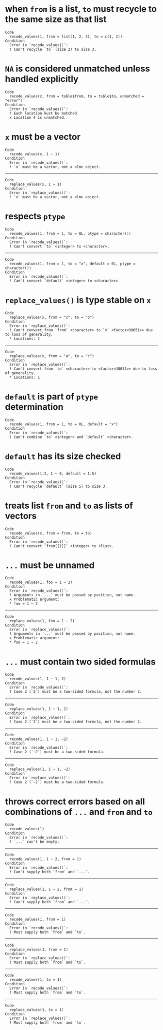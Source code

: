 # when `from` is a list, `to` must recycle to the same size as that list

    Code
      recode_values(1, from = list(1, 2, 3), to = c(1, 2))
    Condition
      Error in `recode_values()`:
      ! Can't recycle `to` (size 2) to size 3.

# `NA` is considered unmatched unless handled explicitly

    Code
      recode_values(x, from = table$from, to = table$to, unmatched = "error")
    Condition
      Error in `recode_values()`:
      ! Each location must be matched.
      x Location 4 is unmatched.

# `x` must be a vector

    Code
      recode_values(x, 1 ~ 1)
    Condition
      Error in `recode_values()`:
      ! `x` must be a vector, not a <lm> object.

---

    Code
      replace_values(x, 1 ~ 1)
    Condition
      Error in `replace_values()`:
      ! `x` must be a vector, not a <lm> object.

# respects `ptype`

    Code
      recode_values(1, from = 1, to = 0L, ptype = character())
    Condition
      Error in `recode_values()`:
      ! Can't convert `to` <integer> to <character>.

---

    Code
      recode_values(1, from = 1, to = "x", default = 0L, ptype = character())
    Condition
      Error in `recode_values()`:
      ! Can't convert `default` <integer> to <character>.

# `replace_values()` is type stable on `x`

    Code
      replace_values(x, from = "c", to = "b")
    Condition
      Error in `replace_values()`:
      ! Can't convert from `from` <character> to `x` <factor<38051>> due to loss of generality.
      * Locations: 1

---

    Code
      replace_values(x, from = "a", to = "c")
    Condition
      Error in `replace_values()`:
      ! Can't convert from `to` <character> to <factor<38051>> due to loss of generality.
      * Locations: 1

# `default` is part of `ptype` determination

    Code
      recode_values(1, from = 1, to = 0L, default = "x")
    Condition
      Error in `recode_values()`:
      ! Can't combine `to` <integer> and `default` <character>.

# `default` has its size checked

    Code
      recode_values(1:3, 1 ~ 0, default = 1:5)
    Condition
      Error in `recode_values()`:
      ! Can't recycle `default` (size 5) to size 3.

# treats list `from` and `to` as lists of vectors

    Code
      recode_values(x, from = from, to = to)
    Condition
      Error in `recode_values()`:
      ! Can't convert `from[[1]]` <integer> to <list>.

# `...` must be unnamed

    Code
      recode_values(1, foo = 1 ~ 2)
    Condition
      Error in `recode_values()`:
      ! Arguments in `...` must be passed by position, not name.
      x Problematic argument:
      * foo = 1 ~ 2

---

    Code
      replace_values(1, foo = 1 ~ 2)
    Condition
      Error in `replace_values()`:
      ! Arguments in `...` must be passed by position, not name.
      x Problematic argument:
      * foo = 1 ~ 2

# `...` must contain two sided formulas

    Code
      recode_values(1, 1 ~ 1, 2)
    Condition
      Error in `recode_values()`:
      ! Case 2 (`2`) must be a two-sided formula, not the number 2.

---

    Code
      replace_values(1, 1 ~ 1, 2)
    Condition
      Error in `replace_values()`:
      ! Case 2 (`2`) must be a two-sided formula, not the number 2.

---

    Code
      recode_values(1, 1 ~ 1, ~2)
    Condition
      Error in `recode_values()`:
      ! Case 2 (`~2`) must be a two-sided formula.

---

    Code
      replace_values(1, 1 ~ 1, ~2)
    Condition
      Error in `replace_values()`:
      ! Case 2 (`~2`) must be a two-sided formula.

# throws correct errors based on all combinations of `...` and `from` and `to`

    Code
      recode_values(1)
    Condition
      Error in `recode_values()`:
      ! `...` can't be empty.

---

    Code
      recode_values(1, 1 ~ 2, from = 1)
    Condition
      Error in `recode_values()`:
      ! Can't supply both `from` and `...`.

---

    Code
      replace_values(1, 1 ~ 2, from = 1)
    Condition
      Error in `replace_values()`:
      ! Can't supply both `from` and `...`.

---

    Code
      recode_values(1, from = 1)
    Condition
      Error in `recode_values()`:
      ! Must supply both `from` and `to`.

---

    Code
      replace_values(1, from = 1)
    Condition
      Error in `replace_values()`:
      ! Must supply both `from` and `to`.

---

    Code
      recode_values(1, to = 1)
    Condition
      Error in `recode_values()`:
      ! Must supply both `from` and `to`.

---

    Code
      replace_values(1, to = 1)
    Condition
      Error in `replace_values()`:
      ! Must supply both `from` and `to`.

